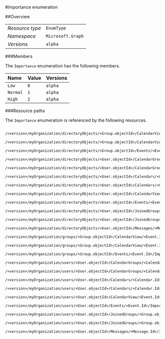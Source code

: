 #Importance enumeration

 



##Overview

|  |  | 
| :-- | :-- | 
| _Resource type_ | `EnumType` | 
| _Namespace_ | `Microsoft.Graph` | 
| _Versions_ | `alpha` | 


###Members

The `Importance` enumeration has the following members. 

| Name | Value | Versions | 
| :-- | :-- | :-- | 
| `Low` | `0` | `alpha` | 
| `Normal` | `1` | `alpha` | 
| `High` | `2` | `alpha` | 


###Resource paths

The `Importance` enumeration is referenced by the following resources. 

```
	/<version>/myOrganization/directoryObjects/<Group.objectId>/CalendarView/<Event.Id>/Importance
	/<version>/myOrganization/directoryObjects/<Group.objectId>/CalendarView/<Event.Id>/Instances/<Event.Id>/Importance
	/<version>/myOrganization/directoryObjects/<Group.objectId>/Events/<Event.Id>/Importance
	/<version>/myOrganization/directoryObjects/<User.objectId>/CalendarGroups/<CalendarGroup.Id>/Calendars/<Calendar.Id>/CalendarView/<Event.Id>/Importance
	/<version>/myOrganization/directoryObjects/<User.objectId>/CalendarGroups/<CalendarGroup.Id>/Calendars/<Calendar.Id>/Events/<Event.Id>/Importance
	/<version>/myOrganization/directoryObjects/<User.objectId>/Calendars/<Calendar.Id>/CalendarView/<Event.Id>/Importance
	/<version>/myOrganization/directoryObjects/<User.objectId>/Calendars/<Calendar.Id>/Events/<Event.Id>/Importance
	/<version>/myOrganization/directoryObjects/<User.objectId>/CalendarView/<Event.Id>/Importance
	/<version>/myOrganization/directoryObjects/<User.objectId>/Events/<Event.Id>/Importance
	/<version>/myOrganization/directoryObjects/<User.objectId>/JoinedGroups/<Group.objectId>/CalendarView/<Event.Id>/Importance
	/<version>/myOrganization/directoryObjects/<User.objectId>/JoinedGroups/<Group.objectId>/Events/<Event.Id>/Importance
	/<version>/myOrganization/directoryObjects/<User.objectId>/Messages/<Message.Id>/Importance
	/<version>/myOrganization/groups/<Group.objectId>/CalendarView/<Event.Id>/Importance
	/<version>/myOrganization/groups/<Group.objectId>/CalendarView/<Event.Id>/Instances/<Event.Id>/Importance
	/<version>/myOrganization/groups/<Group.objectId>/Events/<Event.Id>/Importance
	/<version>/myOrganization/users/<User.objectId>/CalendarGroups/<CalendarGroup.Id>/Calendars/<Calendar.Id>/CalendarView/<Event.Id>/Importance
	/<version>/myOrganization/users/<User.objectId>/CalendarGroups/<CalendarGroup.Id>/Calendars/<Calendar.Id>/Events/<Event.Id>/Importance
	/<version>/myOrganization/users/<User.objectId>/Calendars/<Calendar.Id>/CalendarView/<Event.Id>/Importance
	/<version>/myOrganization/users/<User.objectId>/Calendars/<Calendar.Id>/Events/<Event.Id>/Importance
	/<version>/myOrganization/users/<User.objectId>/CalendarView/<Event.Id>/Importance
	/<version>/myOrganization/users/<User.objectId>/Events/<Event.Id>/Importance
	/<version>/myOrganization/users/<User.objectId>/JoinedGroups/<Group.objectId>/CalendarView/<Event.Id>/Importance
	/<version>/myOrganization/users/<User.objectId>/JoinedGroups/<Group.objectId>/Events/<Event.Id>/Importance
	/<version>/myOrganization/users/<User.objectId>/Messages/<Message.Id>/Importance
```





<!-- {
"type": "#page.annotation",
"tocPath": "EnumType/Importance",
"tocItems": {
	"EnumType/Importance/Overview": "#overview",
	"EnumType/Importance/Operations": "#operations"
}
"section": "documentation"
} -->